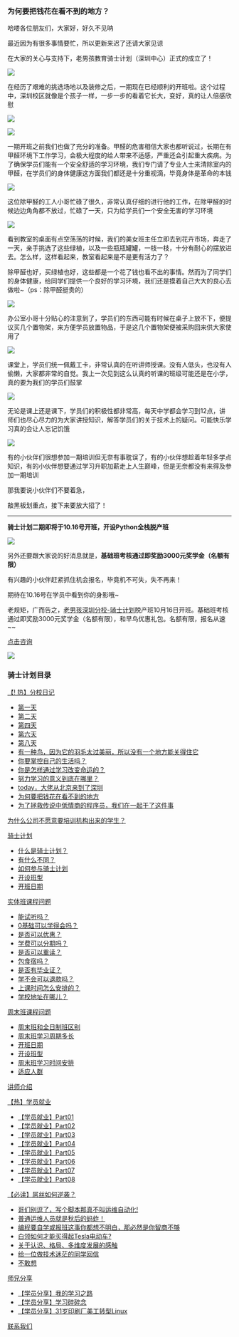 ### 为何要把钱花在看不到的地方？  
哈喽各位朋友们，大家好，好久不见呐  

最近因为有很多事情要忙，所以更新来迟了还请大家见谅

在大家的关心与支持下，老男孩教育骑士计划（深圳中心）正式的成立了！

![](https://hcdn1.luffycity.com/data/knight/diary/11/01.jpg)

在经历了艰难的挑选场地以及装修之后，一期现在已经顺利的开班啦。这个过程中，深圳校区就像是个孩子一样，一步一步的看着它长大，变好，真的让人倍感欣慰

![](https://hcdn1.luffycity.com/data/knight/diary/11/02.jpg)

![](https://hcdn1.luffycity.com/data/knight/diary/11/03.jpg)


一期开班之前我们也做了充分的准备。甲醛的危害相信大家也都听说过，长期在有甲醛环境下工作学习，会极大程度的给人带来不适感，严重还会引起重大疾病。为了确保学员们能有一个安全舒适的学习环境，我们专门请了专业人士来清除室内的甲醛，在学员们的身体健康这方面我们都还是十分重视滴，毕竟身体是革命的本钱


![](https://hcdn1.luffycity.com/data/knight/diary/11/04.jpg)

这位除甲醛的工人小哥忙碌了很久，非常认真仔细的进行他的工作，在除甲醛的时候边边角角都不放过，忙碌了一天，只为给学员们一个安全无害的学习环境

![](https://hcdn1.luffycity.com/data/knight/diary/11/05.jpg)

看到教室的桌面有点空荡荡的时候，我们的美女班主任立即去到花卉市场，奔走了一天，亲手挑选了这些绿植，以及一些瓶瓶罐罐，一枝一枝，十分有耐心的摆放进去。怎么样，这样看起来，教室看起来是不是更有活力了？

除甲醛也好，买绿植也好，这些都是一个花了钱也看不出的事情。然而为了同学们的身体健康，给同学们提供一个良好的学习环境，我们还是摸着自己大大的良心去做啦~（ps：除甲醛挺贵的）

![](https://hcdn1.luffycity.com/data/knight/diary/11/06.jpg)

办公室小哥十分贴心的注意到了，学员们的东西可能有时候在桌子上放不下，便提议买几个置物架，来方便学员放置物品，于是这几个置物架便被采购回来供大家使用了

![](https://hcdn1.luffycity.com/data/knight/diary/11/07.jpg)

课堂上，学员们统一佩戴工卡，非常认真的在听讲师授课。没有人低头，也没有人偷懒，大家都非常的自觉。我上一次见到这么认真的听课的班级可能还是在小学，真的要为我们的学员们鼓掌

![](https://hcdn1.luffycity.com/data/knight/diary/11/08.jpg)

无论是课上还是课下，学员们的积极性都非常高，每天中学都会学习到12点，讲师们也尽心尽力的为大家讲授知识，解答学员们的关于技术上的疑问。可能快乐学习真的会让人忘记饥饿

![](https://hcdn1.luffycity.com/data/knight/diary/11/09.jpg)

有的小伙伴们很想参加一期培训但无奈有事耽误了，有的小伙伴想趁着年轻多学点知识，有的小伙伴想要通过学习升职加薪走上人生巅峰，但是无奈都没有来得及参加一期培训

那我要说小伙伴们不要着急，

敲黑板划重点，接下来要放大招了！


***

<!-- <iframe style="width:90%;height:360px;"  src="//player.bilibili.com/player.html?aid=31905486&cid=55804257&page=1" scrolling="no" border="0" frameborder="no" framespacing="0" allowfullscreen="true"> </iframe> -->

**骑士计划二期即将于10.16号开班，开设Python全栈脱产班**

![](https://hcdn1.luffycity.com/data/knight/diary/11/10.jpg)


另外还要跟大家说的好消息就是，**基础班考核通过即奖励3000元奖学金（名额有限）**

有兴趣的小伙伴赶紧抓住机会报名，毕竟机不可失，失不再来！

期待在10.16号在学员中看到你的身影哦~

老规矩，广而告之，[老男孩深圳分校-骑士计划](http://sz.oldboyedu.com/)脱产班10月16日开班。基础班考核通过即奖励3000元奖学金（名额有限），和早鸟优惠礼包。名额有限，报名从速~~

[点击咨询](http://wwwtb.53kf.com/webCompany.php?style=1&arg=10155416)

![](https://hcdn1.luffycity.com/data/knight/diary/07/01.jpg)

### 骑士计划目录

[【! 热】分校日记](https://www.luffycity.com/qsjh-book/diary/)
- [第一天](https://www.luffycity.com/qsjh-book/diary/chapter01.html)
- [第二天](https://www.luffycity.com/qsjh-book/diary/chapter02.html)
- [第四天](https://www.luffycity.com/qsjh-book/diary/chapter03.html)
- [第六天](https://www.luffycity.com/qsjh-book/diary/chapter04.html)
- [第八天](https://www.luffycity.com/qsjh-book/diary/chapter05.html)
- [有一种鸟，因为它的羽毛太过美丽，所以没有一个地方能关得住它](https://www.luffycity.com/qsjh-book/diary/chapter06.html)  
- [你要掌控自己的生活吗？](https://www.luffycity.com/qsjh-book/diary/chapter07.html)  
- [你是怎样通过学习改变命运的？](https://www.luffycity.com/qsjh-book/diary/chapter08.html)  
- [努力学习的意义到底在哪里？](https://www.luffycity.com/qsjh-book/diary/chapter09.html)  
- [today，大佬从北京来到了深圳](https://www.luffycity.com/qsjh-book/diary/chapter10.html)   
- [为何要把钱花在看不到的地方](https://www.luffycity.com/qsjh-book/diary/chapter11.html)   
- [为了拯救传说中低情商的程序员，我们在一起干了这件事 ](https://www.luffycity.com/qsjh-book/diary/chapter12.html)   

[为什么公司不愿意要培训机构出来的学生？](https://www.luffycity.com/qsjh-book/advertorial.html)

[骑士计划](https://www.luffycity.com/qsjh-book/knight/)
- [什么是骑士计划？](https://www.luffycity.com/qsjh-book/knight/chapter01.html)
- [有什么不同？](https://www.luffycity.com/qsjh-book/knight/chapter02.html)
- [如何参与骑士计划](https://www.luffycity.com/qsjh-book/knight/chapter03.html)
- [开设班型](https://www.luffycity.com/qsjh-book/knight/chapter04.html)
- [开班日期](https://www.luffycity.com/qsjh-book/knight/chapter05.html)

[实体班课程问题](https://www.luffycity.com/qsjh-book/question/)
- [能试听吗？](https://www.luffycity.com/qsjh-book/question/chapter01.html)
- [0基础可以学得会吗？](https://www.luffycity.com/qsjh-book/question/chapter02.html)
- [是否可以优惠？](https://www.luffycity.com/qsjh-book/question/chapter03.html)
- [学费可以分期吗？](https://www.luffycity.com/qsjh-book/question/chapter04.html)
- [是否可以重读？](https://www.luffycity.com/qsjh-book/question/chapter05.html)
- [包食宿吗？](https://www.luffycity.com/qsjh-book/question/chapter06.html)
- [是否有毕业证？](https://www.luffycity.com/qsjh-book/question/chapter07.html)
- [学不会可以退款吗？](https://www.luffycity.com/qsjh-book/question/chapter08.html)
- [上课时间怎么安排的？](https://www.luffycity.com/qsjh-book/question/chapter09.html)
- [学校地址在哪儿？](https://www.luffycity.com/qsjh-book/question/chapter10.html)

[周末班课程问题](https://www.luffycity.com/qsjh-book/wquestion/)

- [周末班和全日制班区别](https://www.luffycity.com/qsjh-book/wquestion/chapter01.html)
- [周末班学习周期多长](https://www.luffycity.com/qsjh-book/wquestion/chapter02.html)
- [开班日期](https://www.luffycity.com/qsjh-book/wquestion/chapter03.html)
- [开设班型](https://www.luffycity.com/qsjh-book/wquestion/chapter04.html)
- [周末班学习时间安排](https://www.luffycity.com/qsjh-book/wquestion/chapter05.html)
- [适应人群](https://www.luffycity.com/qsjh-book/wquestion/chapter06.html)


[讲师介绍](https://www.luffycity.com/qsjh-book/techers.html)

[【热】学员就业](https://www.luffycity.com/qsjh-book/jobs/)
- [【学员就业】Part01](https://www.luffycity.com/qsjh-book/jobs/chapter01.html)
- [【学员就业】Part02](https://www.luffycity.com/qsjh-book/jobs/chapter02.html)
- [【学员就业】Part03](https://www.luffycity.com/qsjh-book/jobs/chapter03.html)
- [【学员就业】Part04](https://www.luffycity.com/qsjh-book/jobs/chapter04.html)
- [【学员就业】Part05](https://www.luffycity.com/qsjh-book/jobs/chapter05.html)
- [【学员就业】Part06](https://www.luffycity.com/qsjh-book/jobs/chapter06.html)
- [【学员就业】Part07](https://www.luffycity.com/qsjh-book/jobs/chapter07.html)
- [【学员就业】Part08](https://www.luffycity.com/qsjh-book/jobs/chapter08.html)

[【必读】屌丝如何逆袭？](https://www.luffycity.com/qsjh-book/soul/)

- [哥们别逗了，写个脚本那真不叫运维自动化!](https://www.luffycity.com/qsjh-book/soul/chapter01.html)
- [普通运维人员就是秋后的蚂蚱！](https://www.luffycity.com/qsjh-book/soul/chapter02.html)
- [编程要自学或报班这事你都想不明白，那必然是你智商不够](https://www.luffycity.com/qsjh-book/soul/chapter03.html)
- [白领如何才能买得起Tesla电动车?](https://www.luffycity.com/qsjh-book/soul/chapter04.html)
- [关于认识、格局、多维度发展的感触](https://www.luffycity.com/qsjh-book/soul/chapter05.html)
- [给一位做技术迷茫的同学回信](https://www.luffycity.com/qsjh-book/soul/chapter06.html)
- [不敢想](https://www.luffycity.com/qsjh-book/soul/chapter07.html)

[师兄分享](https://www.luffycity.com/qsjh-book/bro/)
- [【学员分享】我的学习之路](https://www.luffycity.com/qsjh-book/bro/chapter01.html)
- [【学员分享】学习碎碎念](https://www.luffycity.com/qsjh-book/bro/chapter02.html)
- [【学员分享】31岁印刷厂美工转型Linux](https://www.luffycity.com/qsjh-book/bro/chapter03.html)

[联系我们](https://www.luffycity.com/qsjh-book/contact.html)

